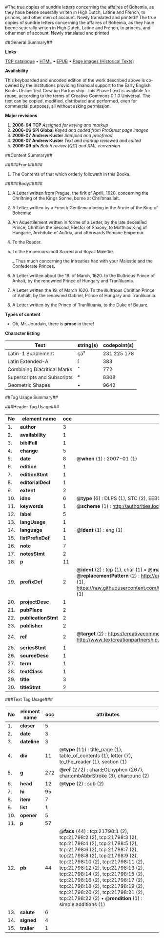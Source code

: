 #The true copies of sundrie letters concerning the affaires of Bohemia, as they haue beene seuerally writen in High Dutch, Latine and French, to princes, and other men of account. Newly translated and printed#
The true copies of sundrie letters concerning the affaires of Bohemia, as they haue beene seuerally writen in High Dutch, Latine and French, to princes, and other men of account. Newly translated and printed

##General Summary##

**Links**

[TCP catalogue](http://www.ota.ox.ac.uk/tcp/)  • 
[HTML](http://tei.it.ox.ac.uk/tcp/Texts-HTML/free/A16/A16302.html)  • 
[EPUB](http://tei.it.ox.ac.uk/tcp/Texts-EPUB/free/A16/A16302.epub) • 
[Page images (Historical Texts)](https://data.historicaltexts.jisc.ac.uk/view?pubId=eebo-99856269e&pageId=eebo-99856269e-21798-1)

**Availability**

This keyboarded and encoded edition of the
	       work described above is co-owned by the institutions
	       providing financial support to the Early English Books
	       Online Text Creation Partnership. This Phase I text is
	       available for reuse, according to the terms of Creative
	       Commons 0 1.0 Universal. The text can be copied,
	       modified, distributed and performed, even for
	       commercial purposes, all without asking permission.

**Major revisions**

1. __2006-04__ __TCP__ *Assigned for keying and markup*
1. __2006-06__ __SPi Global__ *Keyed and coded from ProQuest page images*
1. __2006-07__ __Andrew Kuster__ *Sampled and proofread*
1. __2006-07__ __Andrew Kuster__ *Text and markup reviewed and edited*
1. __2006-09__ __pfs__ *Batch review (QC) and XML conversion*

##Content Summary##

#####Front#####

1. The Contents of that which orderly followeth in this Booke.

#####Body#####

1. A Letter written from Prague, the firſt of Aprill, 1620. concerning the Chriſtning of the Kings Sonne, borne at Chriſtmas laſt.

1. A Letter written by a French Gentleman being in the Armie of the King of Bohemia:

1. An Aduertiſement written in forme of a Letter, by the late deceaſſed Prince, Chriſtian the Second, Elector of Saxony, to Matthias King of Hungarie, Archduke of Auſtria, and afterwards Romane Emperour.

1. To the Reader.

1. To the Emperours moſt Sacred and Royall Maieſtie.

    _ Thus much concerning the Intreaties had with your Maiestie and the Confederate Princes.

1. A Letter written about the 18. of March, 1620. to the Illuſtrious Prince of Anhalt, by the renowned Prince of Hungary and Tranſiluania.

1. A Letter written the 19. of March 1620. To the illuſtrious Chriſtian Prince of Anhalt, by the renowned Gabriel, Prince of Hungary and Tranſiluania.

1. A Letter written by the Prince of Tranſiluania, to the Duke of Bauare.

**Types of content**

  * Oh, Mr. Jourdain, there is **prose** in there!

**Character listing**


|Text|string(s)|codepoint(s)|
|---|---|---|
|Latin-1 Supplement|çá²|231 225 178|
|Latin Extended-A|ſ|383|
|Combining             Diacritical Marks|̄|772|
|Superscripts             and Subscripts|⁴|8308|
|Geometric Shapes|▪|9642|

##Tag Usage Summary##

###Header Tag Usage###

|No|element name|occ|attributes|
|---|---|---|---|
|1.|__author__|3||
|2.|__availability__|1||
|3.|__biblFull__|1||
|4.|__change__|5||
|5.|__date__|8| @__when__ (1) : 2007-01 (1)|
|6.|__edition__|1||
|7.|__editionStmt__|1||
|8.|__editorialDecl__|1||
|9.|__extent__|2||
|10.|__idno__|6| @__type__ (6) : DLPS (1), STC (2), EEBO-CITATION (1), PROQUEST (1), VID (1)|
|11.|__keywords__|1| @__scheme__ (1) : http://authorities.loc.gov/ (1)|
|12.|__label__|5||
|13.|__langUsage__|1||
|14.|__language__|1| @__ident__ (1) : eng (1)|
|15.|__listPrefixDef__|1||
|16.|__note__|7||
|17.|__notesStmt__|2||
|18.|__p__|11||
|19.|__prefixDef__|2| @__ident__ (2) : tcp (1), char (1)  •  @__matchPattern__ (2) : ([0-9\-]+):([0-9IVX]+) (1), (.+) (1)  •  @__replacementPattern__ (2) : http://eebo.chadwyck.com/downloadtiff?vid=$1&page=$2 (1), https://raw.githubusercontent.com/textcreationpartnership/Texts/master/tcpchars.xml#$1 (1)|
|20.|__projectDesc__|1||
|21.|__pubPlace__|2||
|22.|__publicationStmt__|2||
|23.|__publisher__|2||
|24.|__ref__|2| @__target__ (2) : https://creativecommons.org/publicdomain/zero/1.0/ (1), http://www.textcreationpartnership.org/docs/. (1)|
|25.|__seriesStmt__|1||
|26.|__sourceDesc__|1||
|27.|__term__|1||
|28.|__textClass__|1||
|29.|__title__|3||
|30.|__titleStmt__|2||


###Text Tag Usage###

|No|element name|occ|attributes|
|---|---|---|---|
|1.|__closer__|5||
|2.|__date__|3||
|3.|__dateline__|3||
|4.|__div__|11| @__type__ (11) : title_page (1), table_of_contents (1), letter (7), to_the_reader (1), section (1)|
|5.|__g__|272| @__ref__ (272) : char:EOLhyphen (267), char:cmbAbbrStroke (3), char:punc (2)|
|6.|__head__|12| @__type__ (2) : sub (2)|
|7.|__hi__|95||
|8.|__item__|7||
|9.|__list__|1||
|10.|__opener__|5||
|11.|__p__|57||
|12.|__pb__|44| @__facs__ (44) : tcp:21798:1 (2), tcp:21798:2 (2), tcp:21798:3 (2), tcp:21798:4 (2), tcp:21798:5 (2), tcp:21798:6 (2), tcp:21798:7 (2), tcp:21798:8 (2), tcp:21798:9 (2), tcp:21798:10 (2), tcp:21798:11 (2), tcp:21798:12 (2), tcp:21798:13 (2), tcp:21798:14 (2), tcp:21798:15 (2), tcp:21798:16 (2), tcp:21798:17 (2), tcp:21798:18 (2), tcp:21798:19 (2), tcp:21798:20 (2), tcp:21798:21 (2), tcp:21798:22 (2)  •  @__rendition__ (1) : simple:additions (1)|
|13.|__salute__|6||
|14.|__signed__|4||
|15.|__trailer__|1||
